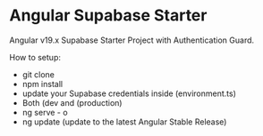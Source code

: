 # Angular Supabase Starter
Angular v19.x Supabase Starter Project with Authentication Guard.

How to setup:

- git clone
- npm install
- update your Supabase credentials inside (environment.ts)
- Both (dev and (production)
- ng serve - o
- ng update (update to the latest Angular Stable Release)
